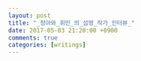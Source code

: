 ```yaml
---
layout: post
title: "_청아와_휘민_의_섬멍_작가_인터뷰_"
date: 2017-05-03 21:20:00 +0900
comments: true 
categories: [writings] 
---
```


